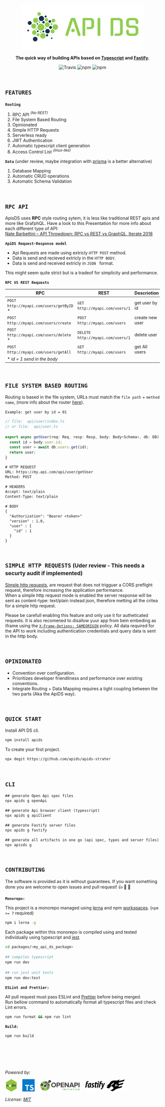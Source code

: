 <p align="center">
  <img alt='API DS, The APi Dashboard' src='./assets/public/logox150.png?raw=true'>
</p>
<p align="center">
  <strong>The quick way of building APIs based on
    <a href='https://www.typescriptlang.org/' target='_blank'>Typescript</a> and
    <a href='https://www.fastify.io/' target='_blank'>Fastify</a>.
  </strong>
</p>

<p align=center>
  <img src="https://img.shields.io/travis/apids/apids.svg?style=flat-square&maxAge=86400" alt="Travis" style="max-width:100%;">
  <img src="https://img.shields.io/badge/code_style-prettier-ff69b4.svg?style=flat-square&maxAge=99999999" alt="npm"  style="max-width:100%;">
  <img src="https://img.shields.io/badge/license-MIT-97ca00.svg?style=flat-square&maxAge=99999999" alt="npm"  style="max-width:100%;">
</p>

&nbsp;&nbsp;&nbsp;&nbsp;

## `FEATURES`

**`Routing`**

1. RPC API _<sup>(No REST)</sup>_
1. File System Based Routing
1. Opinionated
1. Simple HTTP Requests
1. Serverless ready
1. JWT Authentication
1. Automatic typescript client generation
1. Access Control List _<sup>(linux-like)</sup>_

**`Data`** (under review, maybe integration with [prisma](https://www.prisma.io/) is a better alternative)

1. Database Mapping
1. Automatic CRUD operations
1. Automatic Schema Validation

&nbsp;&nbsp;&nbsp;&nbsp;

## `RPC API`

ApisDS uses **RPC** style routing sytem, it is less like traditional REST apis and more like GrafphQL. Have a look to this Presentation for more info about each different type of API:  
[Nate Barbettini – API Throwdown: RPC vs REST vs GraphQL, Iterate 2018](https://www.youtube.com/watch?v=IvsANO0qZEg)

**`ApiDS Request-Response model`**

- Api Requests are made using extricly `HTTP POST` method.
- Data is send and recieved extricly in the `HTTP BODY`.
- Data is send and received extricly in `JSON ` format.

This might seem quite strict but is a tradeof for simplicity and performance.

**`RPC VS REST Requests`**

| RPC                                      | REST                              | Descriotion     |
| ---------------------------------------- | --------------------------------- | --------------- |
| `POST http://myapi.com/users/getByID` \* | `GET http://myapi.com/users/1`    | get user by id  |
| `POST http://myapi.com/users/create`     | `POST http://myapi.com/users`     | create new user |
| `POST http://myapi.com/users/delete` \*  | `DELETE http://myapi.com/users/1` | delete user     |
| `POST http://myapi.com/users/getAll`     | `GET http://myapi.com/users`      | get All users   |
| \* _id = 1 send in the body_             |

&nbsp;&nbsp;&nbsp;&nbsp;

## `FILE SYSTEM BASED ROUTING`

Routing is based in the file system, URLs must match the `file path` + `method name`, (more info about the router [here](./packages/router/)).

`Example: get user by id = 01`

```js
// file:  api/user/index.ts
// or file:  api/user.ts

export async getUser(req: Req, resp: Resp, body: Body<Schema>, db: DB) {
  const id = body.user.id;
  const user = await db.users.get(id);
  return user;
}
```

```
# HTTP REQUEST
URL: https://my.api.com/api/user/getUser
Method: POST

# HEADERS
Accept: text/plain
Content-Type: text/plain

# BODY
{
  "Authorization": "Bearer <token>"
  "version" : 1.0,
  "user" : {
    "id" : 1
  }
}

```

&nbsp;&nbsp;&nbsp;&nbsp;

## `SIMPLE HTTP REQUESTS` <small>(Uder review - This needs a securty audit if implemented)</small>

[Simple http requests](https://developer.mozilla.org/en-US/docs/Web/HTTP/CORS#simple_requests), are request that does not trigguer a CORS preflight request, therefore increasing the application performance.  
When a simple http request mode is enabled the server response will be sent as content-type: text/plain instead json, therefore metting all the critea for a simple http request.

Please be carefull enabling this feature and only use it for autheticated requests. It is also recomened to disallow yuur app from bein embeding as iframe using the [`X-Frame-Options: SAMEORIGIN`](https://developer.mozilla.org/en-US/docs/Web/HTTP/Headers/X-Frame-Options) policy.
All data required for the API to work including authentication credentials and query data is sent in the http body.

&nbsp;&nbsp;&nbsp;&nbsp;

## `OPINIONATED`

- Convention over configuration.
- Prioritizes developer friendliness and performance over existing conventions.
- Integrate Routing + Data Mapping requires a tight coupling between the two parts (Aka the ApiDS way).

&nbsp;&nbsp;&nbsp;&nbsp;

## `QUICK START`

Install API DS cli.

```sh
npm install apids
```

To create your first project.

```sh
npx degit https://github.com/apids/apids-strater
```

&nbsp;&nbsp;&nbsp;&nbsp;

## `CLI`

```shell
## generate Open Api spec files
npx apids g openApi

## generate Api browser client (typescript)
npx apids g apiClient

## generate Fastify server files
npx apids g fastify

## generate all artifacts in one go (api spec, types and server files)
npx apisds g
```

&nbsp;&nbsp;&nbsp;&nbsp;

## `CONTRIBUTING`

The software is provided as it is without guarantees. If you want something done you are welcome to open issues and pull request! 👍 🎊 🎉

**`Monorepo:`**

This project is a monorepo managed using [lerna](https://lerna.js.org/) and npm [workspaces](https://docs.npmjs.com/cli/v7/using-npm/workspaces). (`npm >= 7` required)

```sh
npm i lerna -g
```

Each package within this monorepo is compiled using and tested individually using typescript and [jest](https://jestjs.io/).

```sh
cd packages/<my_api_ds_package>

## compiles typescript
npm run dev

## run jest unit tests
npm run dev:test
```

**`ESLint and Prettier:`**

All pull request must pass ESLint and [Prettier](https://github.com/prettier/prettier) before being merged.  
Run bellow command to automatically format all typescript files and check Lint errors.

```sh
npm run format && npm run lint
```

**`Build:`**

```
npm run build
```

&nbsp;&nbsp;&nbsp;&nbsp;

## &nbsp;

_Powered by:_

![node.js](./assets/other_logos/node.png?raw=true) &nbsp;&nbsp;
![Typescript](./assets/other_logos/ts.png?raw=true) &nbsp;&nbsp;
![Open Api](./assets/other_logos/open-api.png?raw=true) &nbsp;&nbsp;
![Fastify](./assets/other_logos/fastify.js.png?raw=true) &nbsp;&nbsp;

_License: [MIT](./LICENSE)_
